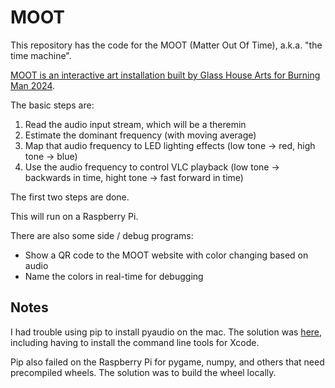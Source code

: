 # MOOT
This repository has the code for the MOOT (Matter Out Of Time), a.k.a. "the time machine".

[MOOT is an interactive art installation built by Glass House Arts for Burning Man 2024](https://www.deldiosglasshouse.com/moot).

The basic steps are:

1. Read the audio input stream, which will be a theremin
2. Estimate the dominant frequency (with moving average)
3. Map that audio frequency to LED lighting effects (low tone -> red, high tone -> blue)
4. Use the audio frequency to control VLC playback (low tone -> backwards in time, hight tone -> fast forward in time)

The first two steps are done.

This will run on a Raspberry Pi.

There are also some side / debug programs:

- Show a QR code to the MOOT website with color changing based on audio
- Name the colors in real-time for debugging

## Notes

I had trouble using pip to install pyaudio on the mac.  The solution was [here](https://stackoverflow.com/questions/31236194/installing-pyaudio-for-python-3-on-os-x), including having to install the command line tools for Xcode.

Pip also failed on the Raspberry Pi for pygame, numpy, and others that need precompiled wheels.  The solution was to build the wheel locally.